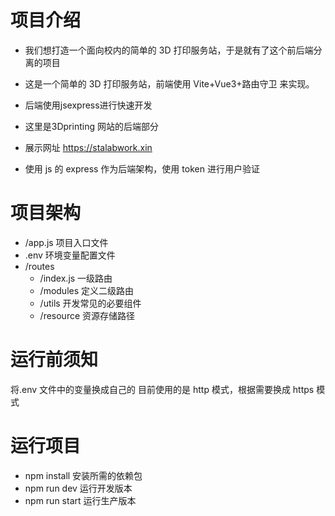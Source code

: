 # 项目介绍

- 我们想打造一个面向校内的简单的 3D 打印服务站，于是就有了这个前后端分离的项目

- 这是一个简单的 3D 打印服务站，前端使用 Vite+Vue3+路由守卫 来实现。
- 后端使用jsexpress进行快速开发

- 这里是3Dprinting 网站的后端部分
- 展示网址 https://stalabwork.xin
- 使用 js 的 express 作为后端架构，使用 token 进行用户验证

# 项目架构

- /app.js 项目入口文件
- .env 环境变量配置文件
- /routes
  - /index.js 一级路由
  - /modules 定义二级路由
  - /utils 开发常见的必要组件
  - /resource 资源存储路径

# 运行前须知

将.env 文件中的变量换成自己的
目前使用的是 http 模式，根据需要换成 https 模式

# 运行项目

- npm install 安装所需的依赖包
- npm run dev 运行开发版本
- npm run start 运行生产版本
